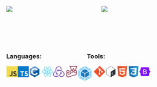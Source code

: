 <div style="background-color: ">
<p> <img align="left" src="https://github-readme-stats.vercel.app/api/top-langs/?username=wallnnut&theme=dark" /></p>
<p align="center">
    <a href="LINK TO: WHEN CLICKED">
      <img src="https://github.r2v.ch/codewars?user=wallnnut&hide_clan=true&height=300" />
    </a>
</p>

<br/>
<br/>
<br/>
<br/>

<div style="display: flex; flex-direction: row;" align="center">
<div>

### Languages:

<div style="display: flex;">
<code><img height="30" src="https://github.com/devicons/devicon/blob/master/icons/javascript/javascript-original.svg"></code>
<code><img height="30" src="https://github.com/devicons/devicon/blob/55609aa5bd817ff167afce0d965585c92040787a/icons/typescript/typescript-original.svg"></code>
<code><img height="30" src="https://github.com/devicons/devicon/blob/55609aa5bd817ff167afce0d965585c92040787a/icons/c/c-original.svg#L1"></code>
</div>

</div>

<div>

### Tools:
<div style="display: flex;">
<code><img height="30" src="https://github.com/devicons/devicon/blob/55609aa5bd817ff167afce0d965585c92040787a/icons/react/react-original.svg#L1"></code>
<img src="https://github.com/devicons/devicon/blob/master/icons/redux/redux-original.svg" title="Redux" alt="Redux " width="30" height="30"/>&nbsp;
<code><img height="30" src="https://github.com/devicons/devicon/blob/55609aa5bd817ff167afce0d965585c92040787a/icons/jest/jest-plain.svg"></code> 
<img src="https://github.com/devicons/devicon/blob/master/icons/webpack/webpack-original.svg" title="Redux" alt="Redux " width="40" height="40"/>&nbsp;
<code><img height="30" src="https://github.com/devicons/devicon/blob/55609aa5bd817ff167afce0d965585c92040787a/icons/git/git-original.svg#L1"></code> 
<code><img height="30" src="https://github.com/devicons/devicon/blob/55609aa5bd817ff167afce0d965585c92040787a/icons/bash/bash-original.svg"></code>
<code><img height="30" src="https://github.com/devicons/devicon/blob/55609aa5bd817ff167afce0d965585c92040787a/icons/html5/html5-original.svg"></code> 
<code><img height="30" src="https://github.com/devicons/devicon/blob/55609aa5bd817ff167afce0d965585c92040787a/icons/css3/css3-original.svg"></code> 
<code><img height="30" src="https://github.com/devicons/devicon/blob/55609aa5bd817ff167afce0d965585c92040787a/icons/bootstrap/bootstrap-original.svg"></code></div>

</div>
</div>

</div>
